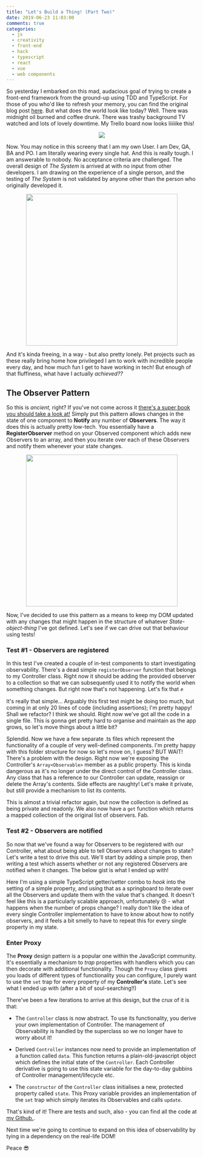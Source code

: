 ```yaml
---
title: "Let's Build a Thing! (Part Two)"
date: 2019-06-23 11:03:00
comments: true
categories:
  - js
  - creativity
  - front-end
  - hack
  - typescript
  - react
  - vue
  - web components
---
```


So yesterday I embarked on this mad, audacious goal of trying to create a front-end
framework from the ground-up using TDD and TypeScript. For those of you who'd like
to refresh your memory, you can find the original blog post [here](https://medium.com/@thesheps/lets-build-a-thing-part-one-7b29e4f8e955). But what does the world look like
today? Well. There was midnight oil burned and coffee drunk. There was trashy
background TV watched and lots of lovely downtime. My Trello board now looks liiiiike
this!

<center>
    <img src="{{site.url}}/assets/posts/2019-06-23/trello.png">
</center>

Now. You may notice in this screeny that I am my own User. I am Dev, QA, BA and PO.
I am literally wearing every single hat. And this is really tough. I am answerable to
nobody. No acceptance criteria are challenged. The overall design of _The System_ is
arrived at with no input from other developers. I am drawing on the experience of a
single person, and the testing of _The System_ is not validated by anyone other than
the person who originally developed it.

<center>
    <img height="400px" src="{{site.url}}/assets/posts/2019-06-23/hats.png">
</center>

And it's kinda freeing, in a way - but also pretty lonely. Pet projects such as these
really bring home how privileged I am to work with incredible people every day, and
how much fun I get to have working in tech! But enough of that fluffiness, what have I
actually _achieved??_

## The Observer Pattern

So this is _ancient,_ right? If you've not come across it [there's a super book you should take a look at!](https://www.amazon.com/exec/obidos/tg/detail/-/0201633612)
Simply put this pattern allows changes in the state of one component to **Notify** any
number of **Observers**. The way it does this is actually pretty low-tech. You
essentially have a **RegisterObserver** method on your Observed component which adds
new Observers to an array, and then you iterate over each of these Observers and notify
them whenever your state changes.

<center>
    <img height="400px" src="{{site.url}}/assets/posts/2019-06-23/observer-pattern.png">
</center>

Now, I've decided to use this pattern as a means to keep my DOM updated with any
changes that might happen in the structure of whatever _State-object-thing_ I've got
defined. Let's see if we can drive out that behaviour using tests!

### Test #1 - Observers are registered

<script src="https://gist.github.com/thesheps/33907b4174cdb4cd33bfb441730bbad1.js"></script>

In this test I've created a couple of in-test components to start investigating
observability. There's a dead simple `registerObserver` function that belongs to my
Controller class. Right now it should be adding the provided observer to a collection
so that we can subsequently used it to notify the world when something changes. But right now that's not happening. Let's fix that :fist:

<script src="https://gist.github.com/thesheps/4abe3bf920d2dc93f2b58c09872231ea.js"></script>

It's really that simple... Arguably this first test might be doing too much, but coming
in at only 20 lines of code (including assertions); I'm pretty happy! Shall we
refactor? I think we should. Right now we've got all the code in a single file. This is gonna get pretty hard to
organise and maintain as the app grows, so let's move things about a little bit?

<script src="https://gist.github.com/thesheps/7a57ec84b83eae63462f042f541f59e1.js"></script>

Splendid. Now we have a few separate .ts files which represent the functionality of a
couple of very well-defined components. I'm pretty happy with this folder structure for
now so let's move on, I guess? BUT WAIT! There's a problem with the design. Right now
we're exposing the Controller's `Array<Observable>` member as a public property. This
is kinda dangerous as it's no longer under the direct control of the Controller class.
Any class that has a reference to our Controller can update, reassign or delete the
Array's contents. Side effects are naughty! Let's make it private, but still provide
a mechanism to list its contents.

<script src="https://gist.github.com/thesheps/1c97269ce2333a2b35b00d534ca90c08.js"></script>

This is almost a trivial refactor again, but now the collection is defined as being private
and readonly. We also now have a `get` function which returns a mapped collection of the
original list of observers. Fab.

### Test #2 - Observers are notified

So now that we've found a way for Observers to be registered with our Controller, what about
being able to tell Observers about changes to state? Let's write a test to drive this out.
We'll start by adding a simple prop, then writing a test which asserts whether or not any
registered Observers are notified when it changes. The below gist is what I ended up with!

<script src="https://gist.github.com/thesheps/47738b7554a1abaea15b4b3f19839342.js"></script>

Here I'm using a simple TypeScript getter/setter combo to _hook_ into the setting of a simple
property, and using that as a springboard to iterate over all the Observers and update them
with the value that's changed. It doesn't feel like this is a particularly scalable approach,
unfortunately :cry: - what happens when the number of props change? I really don't like the
idea of every single Controller implementation to have to know about how to notify observers,
and it feels a bit smelly to have to repeat this for every single property in my state.

### Enter Proxy

The **Proxy** design pattern is a popular one within the JavaScript community. It's essentially
a mechanism to _trap_ properties with handlers which you can then decorate with additional
functionality. Though the `Proxy` class gives you loads of different types of functionality
you can configure, I purely want to use the `set` trap for every property of my
**Controller's** state. Let's see what I ended up with (after a bit of soul-searching!!)

<script src="https://gist.github.com/thesheps/8cd1447faf0abec307afac686ef36a7b.js"></script>

There've been a few iterations to arrive at this design, but the crux of it is that:

- The `Controller` class is now abstract. To use its functionality, you derive your own
  implementation of Controller. The management of Observability is handled by the superclass
  so we no longer have to worry about it!

- Derived `Controller` instances now need to provide an implementation of a function called
  `data`. This function returns a plain-old-javascript object which defines the initial state
  of the `Controller`. Each Controller derivative is going to use this state variable for the
  day-to-day gubbins of Controller management/lifecycle etc.

- The `constructor` of the `Controller` class initialises a new, protected property called
  `state`. This Proxy variable provides an implementation of the `set` trap which simply
  iterates its Observables and calls `update`.

That's kind of it! There are tests and such, also - you can find all the code at
[my Github.](https://github.com/thesheps/toy-js).

Next time we're going to continue to expand on this idea of observability by tying in a
dependency on the real-life DOM!

Peace :sunglasses:
